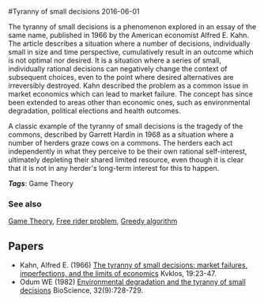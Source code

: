 
#Tyranny of small decisions
2016-06-01

The tyranny of small decisions is a phenomenon explored in an essay of the same name, published in 1966 by the American economist Alfred E. Kahn. The article describes a situation where a number of decisions, individually small in size and time perspective, cumulatively result in an outcome which is not optimal nor desired. It is a situation where a series of small, individually rational decisions can negatively change the context of subsequent choices, even to the point where desired alternatives are irreversibly destroyed. Kahn described the problem as a common issue in market economics which can lead to market failure. The concept has since been extended to areas other than economic ones, such as environmental degradation, political elections and health outcomes.

A classic example of the tyranny of small decisions is the tragedy of the commons, described by Garrett Hardin in 1968 as a situation where a number of herders graze cows on a commons. The herders each act independently in what they perceive to be their own rational self-interest, ultimately depleting their shared limited resource, even though it is clear that it is not in any herder's long-term interest for this to happen.

***Tags***: Game Theory

### See also
[Game Theory](/game_theory), [Free rider problem](/free_rider_problem), [Greedy algorithm](/greedy_algorithm)
## Papers
* Kahn, Alfred E. (1966) [The tyranny of small decisions: market failures, imperfections, and the limits of economics](http://www3.interscience.wiley.com/journal/119726548/abstract) Kvklos, 19:23-47.
* Odum WE (1982) [Environmental degradation and the tyranny of small decisions](http://links.jstor.org/sici?sici=0006-3568%28198210%2932%3A9%3C728%3AEDATTO%3E2.0.CO%3B2-6) BioScience, 32(9):728-729.


